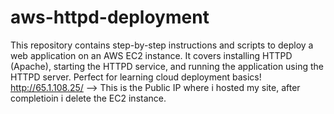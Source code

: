 # aws-httpd-deployment
This repository contains step-by-step instructions and scripts to deploy a web application on an AWS EC2 instance. It covers installing HTTPD (Apache), starting the HTTPD service, and running the application using the HTTPD server. Perfect for learning cloud deployment basics!
http://65.1.108.25/ --> This is the Public IP where i hosted my site, after completioin i delete the EC2 instance.
